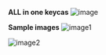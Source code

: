 **ALL in one keycas**
![image](https://cdn.shopify.com/s/files/1/2711/4238/products/KIT-11.jpg?v=1638598924)

**Sample images**
![image1](https://cdn.shopify.com/s/files/1/2711/4238/files/85c269d8096d505689b10377f961f73a.gif)

![image2](https://cdn.shopify.com/s/files/1/2711/4238/files/1.5U.gif)
